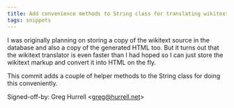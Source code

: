 ```yaml
---
title: Add convenience methods to String class for translating wikitext markup (wincent.dev, 8a32b3d)
tags: snippets
---
```


I was originally planning on storing a copy of the wikitext source in the database and also a copy of the generated HTML too. But it turns out that the wikitext translator is even faster than I had hoped so I can just store the wikitext markup and convert it into HTML on the fly.

This commit adds a couple of helper methods to the String class for doing this conveniently.

Signed-off-by: Greg Hurrell &lt;greg@hurrell.net&gt;
